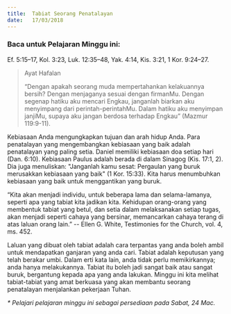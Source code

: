 ```yaml
---
title:  Tabiat Seorang Penatalayan
date:   17/03/2018
---
```


### Baca untuk Pelajaran Minggu ini:
Ef. 5:15–17, Kol. 3:23, Luk. 12:35–48, Yak. 4:14, Kis. 3:21, 1 Kor. 9:24–27.

> <p>Ayat Hafalan</p>
> “Dengan apakah seorang muda mempertahankan kelakuannya bersih?  Dengan menjaganya sesuai dengan firmanMu.  Dengan segenap hatiku aku mencari Engkau, janganlah biarkan aku menyimpang dari perintah-perintahMu.  Dalam hatiku aku menyimpan janjiMu, supaya aku jangan berdosa terhadap Engkau” (Mazmur 119:9-11).

Kebiasaan Anda mengungkapkan tujuan dan arah hidup Anda. Para penatalayan yang mengembangkan kebiasaan yang baik adalah penatalayan yang paling setia. Daniel memiliki kebiasaan doa setiap hari (Dan. 6:10). Kebiasaan Paulus adalah berada di dalam Sinagog (Kis. 17:1, 2). Dia juga menuliskan: "Janganlah kamu sesat: Pergaulan yang buruk merusakkan kebiasaan yang baik" (1 Kor. 15:33). Kita harus menumbuhkan kebiasaan yang baik untuk menggantikan yang buruk.

“Kita akan menjadi individu, untuk beberapa lama dan selama-lamanya, seperti apa yang tabiat kita jadikan kita. Kehidupan orang-orang yang membentuk tabiat yang betul, dan setia dalam melaksanakan setiap tugas, akan menjadi seperti cahaya yang bersinar, memancarkan cahaya terang di atas laluan orang lain.” -- Ellen G. White, Testimonies for the Church, vol. 4, ms. 452.

Laluan yang dibuat oleh tabiat adalah cara terpantas yang anda boleh ambil untuk mendapatkan ganjaran yang anda cari. Tabiat adalah keputusan yang telah berakar umbi. Dalam erti kata lain, anda tidak perlu memikirkannya; anda hanya melakukannya. Tabiat itu boleh jadi sangat baik atau sangat buruk, bergantung kepada apa yang anda lakukan. Minggu ini kita melihat tabiat-tabiat yang amat berkuasa yang akan membantu seorang penatalayan menjalankan pekerjaan Tuhan.

_* Pelajari pelajaran minggu ini sebagai persediaan pada Sabat, 24 Mac._